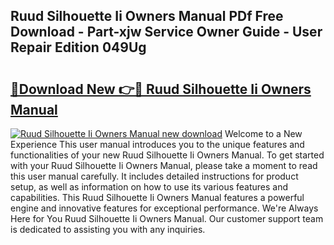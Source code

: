## Ruud Silhouette Ii Owners Manual PDf Free Download - Part-xjw Service Owner Guide - User Repair Edition 049Ug

# <h2><a href="http://bc62743.oget.top/?id=Ruud+Silhouette+Ii+Owners+Manual">🔗Download New 👉🔴 Ruud Silhouette Ii Owners Manual</a></h2>

[![Ruud Silhouette Ii Owners Manual new download](https://i.imgur.com/5g1atiW.png)](http://bc62743.oget.top/?id=Ruud+Silhouette+Ii+Owners+Manual)
Welcome to a New Experience This user manual introduces you to the unique features and functionalities of your new Ruud Silhouette Ii Owners Manual. To get started with your Ruud Silhouette Ii Owners Manual, please take a moment to read this user manual carefully. It includes detailed instructions for product setup, as well as information on how to use its various features and capabilities. This Ruud Silhouette Ii Owners Manual features a powerful engine and innovative features for exceptional performance. We're Always Here for You Ruud Silhouette Ii Owners Manual. Our customer support team is dedicated to assisting you with any inquiries.
